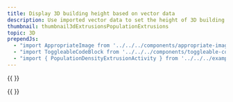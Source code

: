 ```yaml
---
title: Display 3D building height based on vector data
description: Use imported vector data to set the height of 3D building extrusions
thumbnail: thumbnail3dExtrusionsPopulationExtrusions
topic: 3D
prependJs:
  - "import AppropriateImage from '../../../components/appropriate-image'"
  - "import ToggleableCodeBlock from '../../../components/toggleable-code-block'"
  - "import { PopulationDensityExtrusionActivity } from '../../../example-code/PopulationDensityExtrusionActivity.js'"
---
```


{{
  <AppropriateImage imageId="exampleDisplay3dBuildingHeightBasedOnVectorData" />
}}

<!-- Any notes about this example would go here.  -->

{{
  <ToggleableCodeBlock 
    codeSnippet={PopulationDensityExtrusionActivity}
  />
}}
